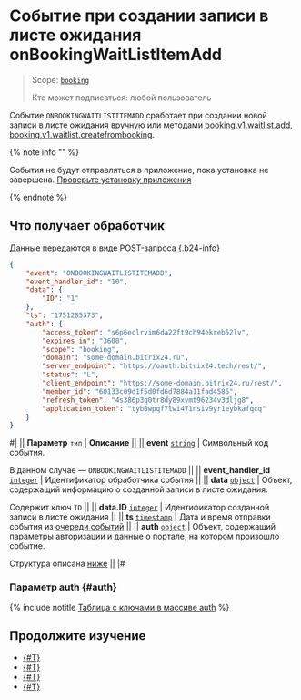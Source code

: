 # Событие при создании записи в листе ожидания onBookingWaitListItemAdd

> Scope: [`booking`](../../../scopes/permissions.md)
>
> Кто может подписаться: любой пользователь

Событие `ONBOOKINGWAITLISTITEMADD` сработает при создании новой записи в листе ожидания вручную или методами [booking.v1.waitlist.add](../booking-v1-waitlist-add.md), [booking.v1.waitlist.createfrombooking](../booking-v1-waitlist-createfrombooking.md).


{% note info "" %}

События не будут отправляться в приложение, пока установка не завершена. [Проверьте установку приложения](../../../../settings/app-installation/installation-finish.md)

{% endnote %}

## Что получает обработчик

Данные передаются в виде POST-запроса {.b24-info}

```json
{
    "event": "ONBOOKINGWAITLISTITEMADD",
    "event_handler_id": "10",
    "data": {
        "ID": "1"
    },
    "ts": "1751285373",
    "auth": {
        "access_token": "s6p6eclrvim6da22ft9ch94ekreb52lv",
        "expires_in": "3600",
        "scope": "booking",
        "domain": "some-domain.bitrix24.ru",
        "server_endpoint": "https://oauth.bitrix24.tech/rest/",
        "status": "L",
        "client_endpoint": "https://some-domain.bitrix24.ru/rest/",
        "member_id": "60133c09d1f5d0fd6d7884a11fad4585",
        "refresh_token": "4s386p3q0tr8dy89xvmt96234v3dljg8",
        "application_token": "tyb8wpqf7lwi471nsiv9yr1eybkafqcq"
    }
}
```

#|
|| **Параметр**
`тип` | **Описание** ||
|| **event**
[`string`](../../../data-types.md) | Символьный код события.

В данном случае — `ONBOOKINGWAITLISTITEMADD` ||
|| **event_handler_id**
[`integer`](../../../data-types.md) | Идентификатор обработчика события ||
|| **data**
[`object`](../../../data-types.md) | Объект, содержащий информацию о созданной записи в листе ожидания.

Содержит ключ `ID` ||
|| **data.ID**
[`integer`](../../../data-types.md) | Идентификатор созданной записи в листе ожидания ||
|| **ts**
[`timestamp`](../../../data-types.md) | Дата и время отправки события из [очереди событий](../../../events/index.md) ||
|| **auth**
[`object`](../../../data-types.md) | Объект, содержащий параметры авторизации и данные о портале, на котором произошло событие.

Структура описана [ниже](#auth) ||
|#

### Параметр auth {#auth}

{% include notitle [Таблица с ключами в массиве auth](../../../../_includes/auth-params-in-events.md) %}

## Продолжите изучение

- [{#T}](../../../events/index.md)
- [{#T}](../../../events/event-bind.md)
- [{#T}](./on-booking-waitlistitem-delete.md)
- [{#T}](./on-booking-waitlistitem-update.md)